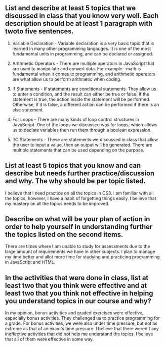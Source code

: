 ## List and describe at least 5 topics that we discussed in class that you know very well. Each description should be at least 1 paragraph with twoto five sentences.
 1. Variable Declaration - Variable declaration is a very basic topic that is learned in many other programming langauges. It is one of the most fundamental units in programming, and can be declared or assigned.

 2. Arithmetic Operators - There are multiple operators in JavaScript that are used to manipulate and convert data. For example--math is fundamental when it comes to programming, and arithmetic operators are what allow us to perform arithmetic when coding. 

 3. If Statements - If statements are conditional statements. They allow us to enter a condition, and the result can either be true or false. If the statement is true, the action inside the statement will be performed. Otherwise, if it is false, a different action can be performed if there is an else statement.

 4. For Loops - There are many kinds of loop control structures in JavaScript. One of the loops we discussed was for loops, which allows us to declare variables then run them through a boolean expression. 

 5. I/O Statements - These are statements we discussed in class that allow the user to input a value, then an output will be generated. There are multiple statements that can be used depending on the purpose.


## List at least 5 topics that you know and can describe but needs further practice/discussion and why.  The why should be per topic listed.  
 I believe that I need practice on all the topics in CS3. I am familiar with all the topics, however, I have a habit of forgetting things easily. I believe that my mastery on all the topics needs to be improved.


## Describe on what will be your plan of action in order to help yourself in understanding further the topics listed on the second items.
 There are times where I am unable to study for assessments due to the large amount of requirements we have in other subjects. I plan to manage my time better and allot more time for studying and practicing programming in JavaScript and HTML.


## In the activities that were done in class, list at least two that you think were effective and at least two that you think not effective in helping you understand topics in our course and why?
 In my opinion, bonus activities and graded exercises were effective, especially bonus activities. They challenged us to practice programming for a grade. For bonus activities, we were also under time pressure, but not as extreme as that of an exam's time pressure. I believe that there weren't any ineffective activities that did not help me understand the topics. I believe that all of them were effective in some way.
